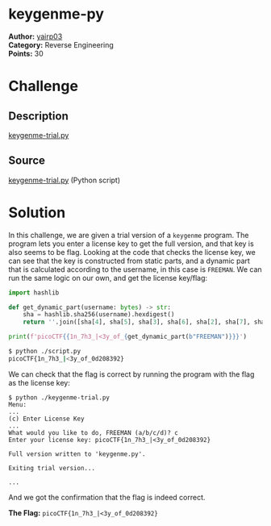 # keygenme-py

**Author:** [yairp03](https://github.com/yairp03)  
**Category:** Reverse Engineering  
**Points:** 30

# Challenge

## Description

[keygenme-trial.py](./keygenme-trial.py)

## Source

[keygenme-trial.py](./keygenme-trial.py) (Python script)

# Solution

In this challenge, we are given a trial version of a `keygenme` program. The program lets you enter a license key to get the full version, and that key is also seems to be flag.
Looking at the code that checks the license key, we can see that the key is constructed from static parts, and a dynamic part that is calculated according to the username, in this case is `FREEMAN`. We can run the same logic on our own, and get the license key/flag:

```python
import hashlib

def get_dynamic_part(username: bytes) -> str:
    sha = hashlib.sha256(username).hexdigest()
    return ''.join([sha[4], sha[5], sha[3], sha[6], sha[2], sha[7], sha[1], sha[8]])

print(f'picoCTF{{1n_7h3_|<3y_of_{get_dynamic_part(b"FREEMAN")}}}')
```

```bash
$ python ./script.py
picoCTF{1n_7h3_|<3y_of_0d208392}
```

We can check that the flag is correct by running the program with the flag as the license key:

```
$ python ./keygenme-trial.py
Menu:
...
(c) Enter License Key
...
What would you like to do, FREEMAN (a/b/c/d)? c
Enter your license key: picoCTF{1n_7h3_|<3y_of_0d208392}

Full version written to 'keygenme.py'.

Exiting trial version...

...
```

And we got the confirmation that the flag is indeed correct.

**The Flag:** `picoCTF{1n_7h3_|<3y_of_0d208392}`
